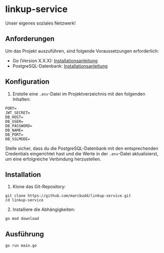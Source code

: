 # linkup-service

Unser eigenes soziales Netzwerk!

## Anforderungen

Um das Projekt auszuführen, sind folgende Voraussetzungen erforderlich:

- Go (Version X.X.X): [Installationsanleitung](https://golang.org/doc/install)
- PostgreSQL-Datenbank: [Installationsanleitung](https://www.postgresql.org/download)

## Konfiguration

1. Erstelle eine `.env`-Datei im Projektverzeichnis mit den folgenden Inhalten:

```shell
PORT=
JWT_SECRET=
DB_HOST=
DB_USER=
DB_PASSWORD=
DB_NAME=
DB_PORT=
DB_SSLMODE=
```

Stelle sicher, dass du die PostgreSQL-Datenbank mit den entsprechenden Credentials eingerichtet hast und die Werte in der `.env`-Datei aktualisierst, um eine erfolgreiche Verbindung herzustellen.

## Installation

1. Klone das Git-Repository:

```shell
git clone https://github.com/marcbudd/linkup-service.git
cd linkup-service
```

2. Installiere die Abhängigkeiten:

```shell
go mod download
```

## Ausführung

```shell
go run main.go
```